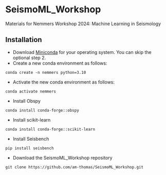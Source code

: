 # SeismoML_Workshop
Materials for Nemmers Workshop 2024: Machine Learning in Seismology

## Installation 
* Download [Miniconda](https://docs.anaconda.com/free/miniconda/miniconda-install/) for your operating system. You can skip the optional step 2.
* Create a new conda environment as follows: 
```
conda create -n nemmers python=3.10
```
* Activate the new conda environment as follows: 
```
conda activate nemmers
```
* Install Obspy 
```
conda install conda-forge::obspy
```
* Install scikit-learn  
```
conda install conda-forge::scikit-learn
```
* Install Seisbench 
```
pip install seisbench
```
* Download the SeismoML_Workshop repository
```
git clone https://github.com/am-thomas/SeismoML_Workshop.git
```
